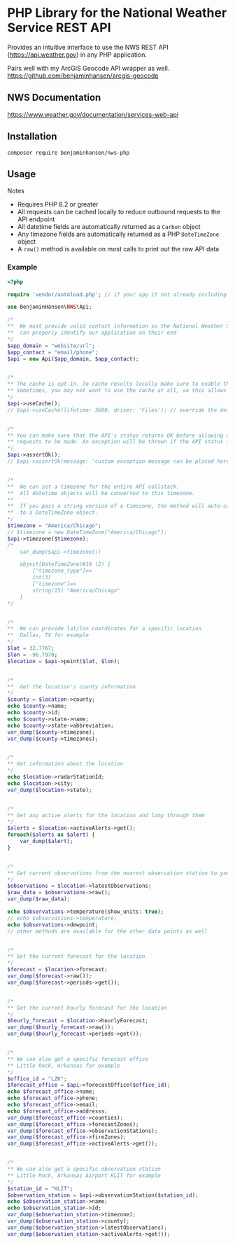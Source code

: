 # PHP Library for the National Weather Service REST API

Provides an intuitive interface to use the NWS REST API (https://api.weather.gov) in any PHP application.

Pairs well with my ArcGIS Geocode API wrapper as well.
https://github.com/benjaminhansen/arcgis-geocode

## NWS Documentation
https://www.weather.gov/documentation/services-web-api

## Installation
```
composer require benjaminhansen/nws-php
```

## Usage
Notes
* Requires PHP 8.2 or greater
* All requests can be cached locally to reduce outbound requests to the API endpoint
* All datetime fields are automatically returned as a <code>Carbon</code> object
* Any timezone fields are automatically returned as a PHP <code>DateTimeZone</code> object
* A <code>raw()</code> method is available on most calls to print out the raw API data

### Example

```php
<?php

require 'vendor/autoload.php'; // if your app it not already including this

use BenjaminHansen\NWS\Api;

/*
**  We must provide valid contact information so the National Weather Service
**  can properly identify our application on their end
*/
$app_domain = "website/url";
$app_contact = "email/phone";
$api = new Api($app_domain, $app_contact);


/*
** The cache is opt-in. To cache results locally make sure to enable the cache.
** Sometimes, you may not want to use the cache at all, so this allows it to be toggled on/off.
*/
$api->useCache();
// $api->useCache(lifetime: 3600, driver: 'Files'); // override the default cache lifetime seconds and/or storage driver, if necessary


/*
** You can make sure that the API's status returns OK before allowing any
** requests to be made. An exception will be thrown if the API status is not OK.
*/
$api->assertOk();
// $api->assertOk(message: 'custom exception message can be placed here');


/*
**  We can set a timezone for the entire API callstack.
**  All datetime objects will be converted to this timezone.
**
**  If you pass a string version of a timezone, the method will auto-convert it
**  to a DateTimeZone object.
*/
$timezone = "America/Chicago";
// $timezone = new DateTimeZone("America/Chicago");
$api->timezone($timezone);
/*
    var_dump($api->timezone())

    object(DateTimeZone)#18 (2) {
        ["timezone_type"]=>
        int(3)
        ["timezone"]=>
        string(15) "America/Chicago"
    }
*/


/*
**  We can provide lat/lon coordinates for a specific location
**  Dallas, TX for example
*/
$lat = 32.7767;
$lon = -96.7970;
$location = $api->point($lat, $lon);


/*
**  Get the location's county information
*/
$county = $location->county;
echo $county->name;
echo $county->id;
echo $county->state->name;
echo $county->state->abbreviation;
var_dump($county->timezone);
var_dump($county->timezones);


/*
** Get information about the location
*/
echo $location->radarStationId;
echo $location->city;
var_dump($location->state);


/*
** Get any active alerts for the location and loop through them
*/
$alerts = $location->activeAlerts->get();
foreach($alerts as $alert) {
    var_dump($alert);
}


/*
** Get current observations from the nearest observation station to your location
*/
$observations = $location->latestObservations;
$raw_data = $observations->raw();
var_dump($raw_data);

echo $observations->temperature(show_units: true);
// echo $observations->temperature;
echo $observations->dewpoint;
// other methods are available for the other data points as well


/*
** Get the current forecast for the location
*/
$forecast = $location->forecast;
var_dump($forecast->raw());
var_dump($forecast->periods->get());


/*
** Get the current hourly forecast for the location
*/
$hourly_forecast = $location->hourlyForecast;
var_dump($hourly_forecast->raw());
var_dump($hourly_forecast->periods->get());


/*
** We can also get a specific forecast office
** Little Rock, Arkansas for example
*/
$office_id = "LZK";
$forecast_office = $api->forecastOffice($office_id);
echo $forecast_office->name;
echo $forecast_office->phone;
echo $forecast_office->email;
echo $forecast_office->addresss;
var_dump($forecast_office->counties);
var_dump($forecast_office->forecastZones);
var_dump($forecast_office->observationStations);
var_dump($forecast_office->fireZones);
var_dump($forecast_office->activeAlerts->get());


/*
** We can also get a specific observation station
** Little Rock, Arkansas Airport KLIT for example
*/
$station_id = "KLIT";
$observation_station = $api->observationStation($station_id);
echo $observation_station->name;
echo $observation_station->id;
var_dump($observation_station->timezone);
var_dump($observation_station->county);
var_dump($observation_station->latestObservations);
var_dump($observation_station->activeAlerts->get());
```
